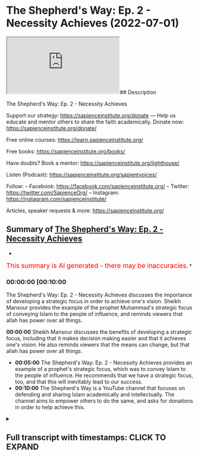 # The Shepherd's Way: Ep. 2 - Necessity Achieves (2022-07-01)

<iframe loading='lazy' allow='autoplay' src='https://www.youtube.com/embed/kGH0krX3lwE'></iframe>## Description

The Shepherd's Way: Ep. 2 - Necessity Achieves

Support our strategy:
<https://sapienceinstitute.org/donate>
—
Help us educate and mentor others to share the faith academically.
Donate now: <https://sapienceinstitute.org/donate/>

Free online courses: <https://learn.sapienceinstitute.org/>

Free books: <https://sapienceinstitute.org/books/>

Have doubts? Book a mentor: <https://sapienceinstitute.org/lighthouse/>

Listen (Podcast): <https://sapienceinstitute.org/sapientvoices/>

Follow:
– Facebook: <https://facebook.com/sapienceinstitute.org/>
– Twitter: <https://twitter.com/SapienceOrg/>
– Instagram: <https://instagram.com/sapienceinstitute/>

Articles, speaker requests & more: <https://sapienceinstitute.org/>

## Summary of [The Shepherd's Way: Ep. 2 - Necessity Achieves](https://www.youtube.com/watch?v=kGH0krX3lwE)

*

<span style="color:red; font-size:125%">This summary is AI generated - there may be inaccuracies</span>. *

### <a onclick="modifyYTiframeseektime('600')">00:00:00 [00:10:00</a>

The Shepherd's Way: Ep. 2 - Necessity Achieves discusses the importance of developing a strategic focus in order to achieve one's vision. Sheikh Mansour provides the example of the prophet Muhammad's strategic focus of conveying Islam to the people of influence, and reminds viewers that allah has power over all things.

**<a onclick="modifyYTiframeseektime('0')">00:00:00</a>** Sheikh Mansour discusses the benefits of developing a strategic focus, including that it makes decision making easier and that it achieves one's vision. He also reminds viewers that the means can change, but that allah has power over all things.

* **<a onclick="modifyYTiframeseektime('300')">00:05:00</a>** The Shepherd's Way: Ep. 2 - Necessity Achieves provides an example of a prophet's strategic focus, which was to convey Islam to the people of influence. He recommends that we have a strategic focus, too, and that this will inevitably lead to our success.
* **<a onclick="modifyYTiframeseektime('600')">00:10:00</a>** The Shepherd's Way is a YouTube channel that focuses on defending and sharing Islam academically and intellectually. The channel aims to empower others to do the same, and asks for donations in order to help achieve this.

<details><summary><h2>Full transcript with timestamps: CLICK TO EXPAND</h2></summary>

<a onclick="modifyYTiframeseektime('14)')">0:00:14 and sisters and friends and welcome to</a>
<a onclick="modifyYTiframeseektime('16)')">0:00:16 the second episode of our hija series</a>
<a onclick="modifyYTiframeseektime('20)')">0:00:20 the shepherd's way</a>
<a onclick="modifyYTiframeseektime('22)')">0:00:22 and now we're going to be talking about</a>
<a onclick="modifyYTiframeseektime('23)')">0:00:23 the second timeless leadership lesson</a>
<a onclick="modifyYTiframeseektime('26)')">0:00:26 which is necessity achieves in other</a>
<a onclick="modifyYTiframeseektime('29)')">0:00:29 words be strategic have a strategic</a>
<a onclick="modifyYTiframeseektime('32)')">0:00:32 focus</a>
<a onclick="modifyYTiframeseektime('34)')">0:00:34 brothers and sisters you have to realize</a>
<a onclick="modifyYTiframeseektime('36)')">0:00:36 that it's not just about having a goal</a>
<a onclick="modifyYTiframeseektime('38)')">0:00:38 you need to be able to achieve that goal</a>
<a onclick="modifyYTiframeseektime('41)')">0:00:41 in some way in other words you have to</a>
<a onclick="modifyYTiframeseektime('44)')">0:00:44 develop a strategy</a>
<a onclick="modifyYTiframeseektime('46)')">0:00:46 to ensure your vision becomes a reality</a>
<a onclick="modifyYTiframeseektime('49)')">0:00:49 now what is a strategy</a>
<a onclick="modifyYTiframeseektime('51)')">0:00:51 a strategy or a strategic focus</a>
<a onclick="modifyYTiframeseektime('54)')">0:00:54 is</a>
<a onclick="modifyYTiframeseektime('55)')">0:00:55 the key areas of work</a>
<a onclick="modifyYTiframeseektime('57)')">0:00:57 or domains of activity that would</a>
<a onclick="modifyYTiframeseektime('60)')">0:01:00 necessarily lead to your vision becoming</a>
<a onclick="modifyYTiframeseektime('61)')">0:01:01 a reality</a>
<a onclick="modifyYTiframeseektime('63)')">0:01:03 so ask yourself two key questions to</a>
<a onclick="modifyYTiframeseektime('65)')">0:01:05 develop a strategic focus number one</a>
<a onclick="modifyYTiframeseektime('68)')">0:01:08 what are the actions activities</a>
<a onclick="modifyYTiframeseektime('70)')">0:01:10 resources and relationships that you</a>
<a onclick="modifyYTiframeseektime('73)')">0:01:13 need to make your vision a reality</a>
<a onclick="modifyYTiframeseektime('75)')">0:01:15 number two can i demonstrate can you</a>
<a onclick="modifyYTiframeseektime('78)')">0:01:18 demonstrate that the actions that you</a>
<a onclick="modifyYTiframeseektime('81)')">0:01:21 have chosen</a>
<a onclick="modifyYTiframeseektime('83)')">0:01:23 the domains of activities that you have</a>
<a onclick="modifyYTiframeseektime('85)')">0:01:25 selected</a>
<a onclick="modifyYTiframeseektime('87)')">0:01:27 are necessarily going to lead to your</a>
<a onclick="modifyYTiframeseektime('89)')">0:01:29 vision</a>
<a onclick="modifyYTiframeseektime('90)')">0:01:30 if they don't they need to reevaluate</a>
<a onclick="modifyYTiframeseektime('93)')">0:01:33 because you have to select domains of</a>
<a onclick="modifyYTiframeseektime('94)')">0:01:34 activity or actions that would</a>
<a onclick="modifyYTiframeseektime('97)')">0:01:37 necessarily lead to your vision and</a>
<a onclick="modifyYTiframeseektime('99)')">0:01:39 remember brothers and sisters consult do</a>
<a onclick="modifyYTiframeseektime('102)')">0:01:42 sure</a>
<a onclick="modifyYTiframeseektime('104)')">0:01:44 brainstorm</a>
<a onclick="modifyYTiframeseektime('105)')">0:01:45 look at best practice</a>
<a onclick="modifyYTiframeseektime('107)')">0:01:47 consult</a>
<a onclick="modifyYTiframeseektime('108)')">0:01:48 experts</a>
<a onclick="modifyYTiframeseektime('109)')">0:01:49 see what has been achieved before and</a>
<a onclick="modifyYTiframeseektime('112)')">0:01:52 how it has been achieved</a>
<a onclick="modifyYTiframeseektime('114)')">0:01:54 all of this is going to help you to</a>
<a onclick="modifyYTiframeseektime('116)')">0:01:56 formulate your strategic focus</a>
<a onclick="modifyYTiframeseektime('118)')">0:01:58 and there are four main benefits</a>
<a onclick="modifyYTiframeseektime('120)')">0:02:00 brothers and sisters of a strategic</a>
<a onclick="modifyYTiframeseektime('122)')">0:02:02 focus number one</a>
<a onclick="modifyYTiframeseektime('124)')">0:02:04 focus itself yes that's one of its</a>
<a onclick="modifyYTiframeseektime('126)')">0:02:06 benefits you will have a focus and that</a>
<a onclick="modifyYTiframeseektime('129)')">0:02:09 means you will use your resources wisely</a>
<a onclick="modifyYTiframeseektime('132)')">0:02:12 and place them at the service of your</a>
<a onclick="modifyYTiframeseektime('134)')">0:02:14 vision number two</a>
<a onclick="modifyYTiframeseektime('136)')">0:02:16 it makes decision making easier</a>
<a onclick="modifyYTiframeseektime('138)')">0:02:18 because you know what needs to be done</a>
<a onclick="modifyYTiframeseektime('141)')">0:02:21 so you know how to say no to things that</a>
<a onclick="modifyYTiframeseektime('143)')">0:02:23 will not lead to the fulfillment of your</a>
<a onclick="modifyYTiframeseektime('145)')">0:02:25 vision number three it helps you plan</a>
<a onclick="modifyYTiframeseektime('148)')">0:02:28 since you know what needs to be done</a>
<a onclick="modifyYTiframeseektime('150)')">0:02:30 go and do it</a>
<a onclick="modifyYTiframeseektime('152)')">0:02:32 and finally number four</a>
<a onclick="modifyYTiframeseektime('154)')">0:02:34 it achieves your vision this is</a>
<a onclick="modifyYTiframeseektime('156)')">0:02:36 fundamental this is a fundamental</a>
<a onclick="modifyYTiframeseektime('157)')">0:02:37 benefit it actually achieves your vision</a>
<a onclick="modifyYTiframeseektime('160)')">0:02:40 now bear in mind you can always revise</a>
<a onclick="modifyYTiframeseektime('163)')">0:02:43 your strategy because as you continue on</a>
<a onclick="modifyYTiframeseektime('165)')">0:02:45 this path you'll gain more experience</a>
<a onclick="modifyYTiframeseektime('168)')">0:02:48 and knowledge and wisdom and you'll</a>
<a onclick="modifyYTiframeseektime('170)')">0:02:50 realize that you may have to do some</a>
<a onclick="modifyYTiframeseektime('172)')">0:02:52 strategic tweaks</a>
<a onclick="modifyYTiframeseektime('173)')">0:02:53 but remember with the strategy you're</a>
<a onclick="modifyYTiframeseektime('176)')">0:02:56 more likely to make an impact and you're</a>
<a onclick="modifyYTiframeseektime('179)')">0:02:59 more likely to ensure that your vision</a>
<a onclick="modifyYTiframeseektime('181)')">0:03:01 becomes a reality now please note</a>
<a onclick="modifyYTiframeseektime('184)')">0:03:04 brothers and sisters do not think your</a>
<a onclick="modifyYTiframeseektime('187)')">0:03:07 strategy has intrinsic value</a>
<a onclick="modifyYTiframeseektime('189)')">0:03:09 plan</a>
<a onclick="modifyYTiframeseektime('190)')">0:03:10 in pencil</a>
<a onclick="modifyYTiframeseektime('192)')">0:03:12 what do i mean by that because the plan</a>
<a onclick="modifyYTiframeseektime('194)')">0:03:14 of allah subhanahu wa ta'ala is always</a>
<a onclick="modifyYTiframeseektime('197)')">0:03:17 going to manifest itself</a>
<a onclick="modifyYTiframeseektime('199)')">0:03:19 and know and realize that it's only</a>
<a onclick="modifyYTiframeseektime('201)')">0:03:21 through allah's help</a>
<a onclick="modifyYTiframeseektime('203)')">0:03:23 and his mercy and his power that your</a>
<a onclick="modifyYTiframeseektime('206)')">0:03:26 vision will become a reality it's not</a>
<a onclick="modifyYTiframeseektime('208)')">0:03:28 your strategy itself there is no</a>
<a onclick="modifyYTiframeseektime('210)')">0:03:30 intrinsic value in your strategy</a>
<a onclick="modifyYTiframeseektime('212)')">0:03:32 remember</a>
<a onclick="modifyYTiframeseektime('215)')">0:03:35 there is no true power apart from the</a>
<a onclick="modifyYTiframeseektime('218)')">0:03:38 power of allah</a>
<a onclick="modifyYTiframeseektime('219)')">0:03:39 yes we must strategize we must plan we</a>
<a onclick="modifyYTiframeseektime('222)')">0:03:42 must seek the means but fundamentally at</a>
<a onclick="modifyYTiframeseektime('225)')">0:03:45 the end of the day it's not because of</a>
<a onclick="modifyYTiframeseektime('228)')">0:03:48 your strategy is because of the will and</a>
<a onclick="modifyYTiframeseektime('230)')">0:03:50 mercy and power of allah</a>
<a onclick="modifyYTiframeseektime('232)')">0:03:52 remember this</a>
<a onclick="modifyYTiframeseektime('233)')">0:03:53 remember this is very important because</a>
<a onclick="modifyYTiframeseektime('236)')">0:03:56 you don't want to give your strategy</a>
<a onclick="modifyYTiframeseektime('237)')">0:03:57 some kind of intrinsic power or ability</a>
<a onclick="modifyYTiframeseektime('240)')">0:04:00 because this is fundamentally not in</a>
<a onclick="modifyYTiframeseektime('242)')">0:04:02 line with our world view it's not in</a>
<a onclick="modifyYTiframeseektime('244)')">0:04:04 line with tawheed</a>
<a onclick="modifyYTiframeseektime('246)')">0:04:06 not in line with the oneness of allah</a>
<a onclick="modifyYTiframeseektime('248)')">0:04:08 subhanahu wa ta'ala so from this</a>
<a onclick="modifyYTiframeseektime('250)')">0:04:10 perspective</a>
<a onclick="modifyYTiframeseektime('251)')">0:04:11 rely on allah alone not your strategy</a>
<a onclick="modifyYTiframeseektime('254)')">0:04:14 yes</a>
<a onclick="modifyYTiframeseektime('254)')">0:04:14 we have to seek the means but remember</a>
<a onclick="modifyYTiframeseektime('256)')">0:04:16 the means can change</a>
<a onclick="modifyYTiframeseektime('258)')">0:04:18 but allah has power over all things</a>
<a onclick="modifyYTiframeseektime('261)')">0:04:21 remember allah is in control and this is</a>
<a onclick="modifyYTiframeseektime('265)')">0:04:25 beautifully articulated in the quran in</a>
<a onclick="modifyYTiframeseektime('267)')">0:04:27 chapter 11 verses 87 and 88.</a>
<a onclick="modifyYTiframeseektime('271)')">0:04:31 they asked sarcastically</a>
<a onclick="modifyYTiframeseektime('274)')">0:04:34 does your prayer command you that we</a>
<a onclick="modifyYTiframeseektime('276)')">0:04:36 should abandon what our forefathers</a>
<a onclick="modifyYTiframeseektime('278)')">0:04:38 worshipped or give up managing our</a>
<a onclick="modifyYTiframeseektime('280)')">0:04:40 wealth as we please indeed</a>
<a onclick="modifyYTiframeseektime('282)')">0:04:42 you are such a tolerant sensible man</a>
<a onclick="modifyYTiframeseektime('285)')">0:04:45 he said</a>
<a onclick="modifyYTiframeseektime('287)')">0:04:47 o my people consider if i stand on a</a>
<a onclick="modifyYTiframeseektime('290)')">0:04:50 clear proof from my lord</a>
<a onclick="modifyYTiframeseektime('293)')">0:04:53 and he has blessed me with a good</a>
<a onclick="modifyYTiframeseektime('294)')">0:04:54 provision from him</a>
<a onclick="modifyYTiframeseektime('296)')">0:04:56 i do not want to do</a>
<a onclick="modifyYTiframeseektime('298)')">0:04:58 what i am forbidding you from</a>
<a onclick="modifyYTiframeseektime('300)')">0:05:00 i only intend reform to the best of my</a>
<a onclick="modifyYTiframeseektime('303)')">0:05:03 ability and this is the key point</a>
<a onclick="modifyYTiframeseektime('305)')">0:05:05 my success comes only through allah in</a>
<a onclick="modifyYTiframeseektime('309)')">0:05:09 him i trust and to him</a>
<a onclick="modifyYTiframeseektime('312)')">0:05:12 i turn so brothers and sisters we should</a>
<a onclick="modifyYTiframeseektime('314)')">0:05:14 be like</a>
<a onclick="modifyYTiframeseektime('316)')">0:05:16 that we understand and affirm and</a>
<a onclick="modifyYTiframeseektime('319)')">0:05:19 internalize and actualize</a>
<a onclick="modifyYTiframeseektime('322)')">0:05:22 that success</a>
<a onclick="modifyYTiframeseektime('323)')">0:05:23 is only through allah and we must rely</a>
<a onclick="modifyYTiframeseektime('326)')">0:05:26 and trust in allah alone so brothers and</a>
<a onclick="modifyYTiframeseektime('329)')">0:05:29 sisters let me tie all of this together</a>
<a onclick="modifyYTiframeseektime('332)')">0:05:32 with an example as you're aware our</a>
<a onclick="modifyYTiframeseektime('334)')">0:05:34 vision at sapience institute is a world</a>
<a onclick="modifyYTiframeseektime('336)')">0:05:36 that receives the message of islam and</a>
<a onclick="modifyYTiframeseektime('339)')">0:05:39 our strategic focus is that us as a team</a>
<a onclick="modifyYTiframeseektime('341)')">0:05:41 we as a team defend and share islam</a>
<a onclick="modifyYTiframeseektime('344)')">0:05:44 academically and intellectually and</a>
<a onclick="modifyYTiframeseektime('347)')">0:05:47 significantly we develop create and</a>
<a onclick="modifyYTiframeseektime('349)')">0:05:49 empower others to do so the same</a>
<a onclick="modifyYTiframeseektime('353)')">0:05:53 now this will involve</a>
<a onclick="modifyYTiframeseektime('354)')">0:05:54 downward training</a>
<a onclick="modifyYTiframeseektime('356)')">0:05:56 down to influentials debates and</a>
<a onclick="modifyYTiframeseektime('358)')">0:05:58 dialogues videos essays books and</a>
<a onclick="modifyYTiframeseektime('362)')">0:06:02 research and much more so as you can see</a>
<a onclick="modifyYTiframeseektime('365)')">0:06:05 these actions are derived from our</a>
<a onclick="modifyYTiframeseektime('367)')">0:06:07 strategic focus and we are focused on</a>
<a onclick="modifyYTiframeseektime('369)')">0:06:09 these actions because we believe they</a>
<a onclick="modifyYTiframeseektime('371)')">0:06:11 will necessarily lead to the fulfillment</a>
<a onclick="modifyYTiframeseektime('374)')">0:06:14 of our vision</a>
<a onclick="modifyYTiframeseektime('376)')">0:06:16 now let me give you a prophetic example</a>
<a onclick="modifyYTiframeseektime('379)')">0:06:19 and once again brothers and sisters we</a>
<a onclick="modifyYTiframeseektime('381)')">0:06:21 are inspired by the prophet muhammed</a>
<a onclick="modifyYTiframeseektime('385)')">0:06:25 because when you read his history you</a>
<a onclick="modifyYTiframeseektime('387)')">0:06:27 will understand that he had a strategic</a>
<a onclick="modifyYTiframeseektime('390)')">0:06:30 focus he had a focus and what was that</a>
<a onclick="modifyYTiframeseektime('394)')">0:06:34 focus</a>
<a onclick="modifyYTiframeseektime('395)')">0:06:35 generally speaking his main focus was to</a>
<a onclick="modifyYTiframeseektime('398)')">0:06:38 convey islam in other words that there</a>
<a onclick="modifyYTiframeseektime('400)')">0:06:40 is no deity worthy of worship except</a>
<a onclick="modifyYTiframeseektime('402)')">0:06:42 allah</a>
<a onclick="modifyYTiframeseektime('404)')">0:06:44 and that conveying of islam was</a>
<a onclick="modifyYTiframeseektime('406)')">0:06:46 particularly being conveyed to the</a>
<a onclick="modifyYTiframeseektime('409)')">0:06:49 people of influence in other words the</a>
<a onclick="modifyYTiframeseektime('411)')">0:06:51 tribal leaders and and this is very</a>
<a onclick="modifyYTiframeseektime('413)')">0:06:53 significant he developed the sahaba the</a>
<a onclick="modifyYTiframeseektime('416)')">0:06:56 companions to lead and spread islam</a>
<a onclick="modifyYTiframeseektime('420)')">0:07:00 now</a>
<a onclick="modifyYTiframeseektime('422)')">0:07:02 in his book leadership lessons from the</a>
<a onclick="modifyYTiframeseektime('424)')">0:07:04 life of rasulallah</a>
<a onclick="modifyYTiframeseektime('428)')">0:07:08 summarizes</a>
<a onclick="modifyYTiframeseektime('429)')">0:07:09 a key part of the prophets sallallahu</a>
<a onclick="modifyYTiframeseektime('432)')">0:07:12 alaihi wasallam's</a>
<a onclick="modifyYTiframeseektime('434)')">0:07:14 strategic focus which is developing the</a>
<a onclick="modifyYTiframeseektime('436)')">0:07:16 sahaba</a>
<a onclick="modifyYTiframeseektime('437)')">0:07:17 he writes</a>
<a onclick="modifyYTiframeseektime('439)')">0:07:19 no goal can be achieved by anyone alone</a>
<a onclick="modifyYTiframeseektime('442)')">0:07:22 no matter how talented or powerful or</a>
<a onclick="modifyYTiframeseektime('444)')">0:07:24 wealthy that person may be</a>
<a onclick="modifyYTiframeseektime('446)')">0:07:26 the biggest challenge for any leader</a>
<a onclick="modifyYTiframeseektime('448)')">0:07:28 indeed the single factor which can mean</a>
<a onclick="modifyYTiframeseektime('450)')">0:07:30 success or failure of his mission</a>
<a onclick="modifyYTiframeseektime('453)')">0:07:33 is his ability to inspire others to</a>
<a onclick="modifyYTiframeseektime('455)')">0:07:35 follow him and commit time energy wealth</a>
<a onclick="modifyYTiframeseektime('459)')">0:07:39 and talent for the achievement of his</a>
<a onclick="modifyYTiframeseektime('462)')">0:07:42 goal</a>
<a onclick="modifyYTiframeseektime('463)')">0:07:43 the key to achieving this attention and</a>
<a onclick="modifyYTiframeseektime('465)')">0:07:45 commitment of people does not lie in</a>
<a onclick="modifyYTiframeseektime('467)')">0:07:47 paying money or granting favors or</a>
<a onclick="modifyYTiframeseektime('469)')">0:07:49 making inspiring speeches by ensuring</a>
<a onclick="modifyYTiframeseektime('472)')">0:07:52 how much you really love and care for</a>
<a onclick="modifyYTiframeseektime('474)')">0:07:54 your followers and then he continues</a>
<a onclick="modifyYTiframeseektime('477)')">0:07:57 a combination of picking the right</a>
<a onclick="modifyYTiframeseektime('478)')">0:07:58 people</a>
<a onclick="modifyYTiframeseektime('479)')">0:07:59 setting a high personal example and</a>
<a onclick="modifyYTiframeseektime('482)')">0:08:02 intensive hands-on training</a>
<a onclick="modifyYTiframeseektime('486)')">0:08:06 created not one but a set of leaders who</a>
<a onclick="modifyYTiframeseektime('489)')">0:08:09 were able to take his message forward</a>
<a onclick="modifyYTiframeseektime('491)')">0:08:11 long after he passed away</a>
<a onclick="modifyYTiframeseektime('494)')">0:08:14 and this is so true brothers and sisters</a>
<a onclick="modifyYTiframeseektime('497)')">0:08:17 and think about this it's so inspiring</a>
<a onclick="modifyYTiframeseektime('500)')">0:08:20 eighty years</a>
<a onclick="modifyYTiframeseektime('501)')">0:08:21 after the death of the prophet salallahu</a>
<a onclick="modifyYTiframeseektime('503)')">0:08:23 alaihi wasallam where were the muslims</a>
<a onclick="modifyYTiframeseektime('506)')">0:08:26 where were we we were in multan in</a>
<a onclick="modifyYTiframeseektime('508)')">0:08:28 pakistan and we were in spain spreading</a>
<a onclick="modifyYTiframeseektime('511)')">0:08:31 the peace justice and mercy of islam</a>
<a onclick="modifyYTiframeseektime('514)')">0:08:34 across the world and what's very</a>
<a onclick="modifyYTiframeseektime('515)')">0:08:35 inspiring brothers and sisters is how</a>
<a onclick="modifyYTiframeseektime('518)')">0:08:38 this played out in history</a>
<a onclick="modifyYTiframeseektime('520)')">0:08:40 eighty years after the death of the</a>
<a onclick="modifyYTiframeseektime('522)')">0:08:42 prophet sallallahu alaihi wasallam</a>
<a onclick="modifyYTiframeseektime('525)')">0:08:45 where were the muslims where were we we</a>
<a onclick="modifyYTiframeseektime('527)')">0:08:47 were in multan in pakistan and we were</a>
<a onclick="modifyYTiframeseektime('530)')">0:08:50 in spain spreading the peace justice and</a>
<a onclick="modifyYTiframeseektime('532)')">0:08:52 mess of islam all around the world</a>
<a onclick="modifyYTiframeseektime('534)')">0:08:54 but it was 82 years after the death of</a>
<a onclick="modifyYTiframeseektime('537)')">0:08:57 the prophet sallallahu alaihi wasallam</a>
<a onclick="modifyYTiframeseektime('540)')">0:09:00 that the muslims decided to fix the</a>
<a onclick="modifyYTiframeseektime('543)')">0:09:03 mosque of the prophet sallallahu alaihi</a>
<a onclick="modifyYTiframeseektime('546)')">0:09:06 wasallam because it was leaking water</a>
<a onclick="modifyYTiframeseektime('550)')">0:09:10 so to conclude brothers and sisters</a>
<a onclick="modifyYTiframeseektime('553)')">0:09:13 have a strategic focus necessity</a>
<a onclick="modifyYTiframeseektime('556)')">0:09:16 achieves</a>
<a onclick="modifyYTiframeseektime('557)')">0:09:17 have a set of actions or domains of</a>
<a onclick="modifyYTiframeseektime('560)')">0:09:20 activity that would necessarily lead to</a>
<a onclick="modifyYTiframeseektime('563)')">0:09:23 the fulfillment of your vision it's not</a>
<a onclick="modifyYTiframeseektime('565)')">0:09:25 just good having a vision having a goal</a>
<a onclick="modifyYTiframeseektime('568)')">0:09:28 you need to have a plan of action how to</a>
<a onclick="modifyYTiframeseektime('571)')">0:09:31 achieve your goal</a>
<a onclick="modifyYTiframeseektime('573)')">0:09:33 follow the prophetic way of having a</a>
<a onclick="modifyYTiframeseektime('576)')">0:09:36 strategic focused brothers and sisters</a>
<a onclick="modifyYTiframeseektime('579)')">0:09:39 so to end brothers and sisters i would</a>
<a onclick="modifyYTiframeseektime('581)')">0:09:41 like to remind you again that we're</a>
<a onclick="modifyYTiframeseektime('582)')">0:09:42 experiencing the blessed days of</a>
<a onclick="modifyYTiframeseektime('584)')">0:09:44 dulhidja</a>
<a onclick="modifyYTiframeseektime('585)')">0:09:45 and remember remember</a>
<a onclick="modifyYTiframeseektime('588)')">0:09:48 the deeds performed during these days</a>
<a onclick="modifyYTiframeseektime('592)')">0:09:52 are more rewardable than the deeds</a>
<a onclick="modifyYTiframeseektime('594)')">0:09:54 performed during the days of ramadan</a>
<a onclick="modifyYTiframeseektime('598)')">0:09:58 so we ask you to support our strategic</a>
<a onclick="modifyYTiframeseektime('600)')">0:10:00 focus which is</a>
<a onclick="modifyYTiframeseektime('603)')">0:10:03 defending and sharing islam academically</a>
<a onclick="modifyYTiframeseektime('605)')">0:10:05 and intellectually and developing</a>
<a onclick="modifyYTiframeseektime('607)')">0:10:07 empowering and creating others to be</a>
<a onclick="modifyYTiframeseektime('609)')">0:10:09 able to do so as well</a>
<a onclick="modifyYTiframeseektime('612)')">0:10:12 please brothers and sisters donate</a>
<a onclick="modifyYTiframeseektime('614)')">0:10:14 generously click the button or the link</a>
<a onclick="modifyYTiframeseektime('617)')">0:10:17 below and donate now</a>
</details>
